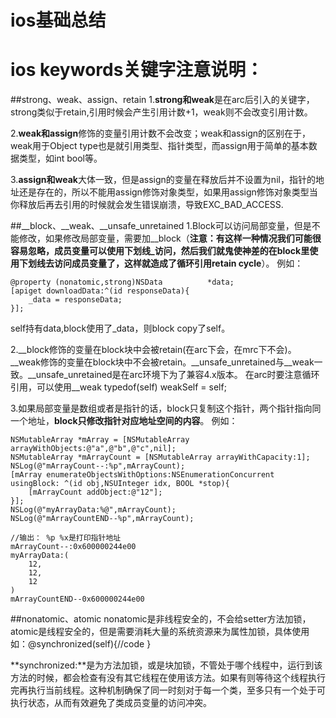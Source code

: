 # ios基础总结
# ios keywords关键字注意说明：
##strong、weak、assign、retain
1.**strong和weak**是在arc后引入的关键字，strong类似于retain,引用时候会产生引用计数+1，weak则不会改变引用计数。

2.**weak和assign**修饰的变量引用计数不会改变；weak和assign的区别在于，weak用于Object type也是就引用类型、指针类型，而assign用于简单的基本数据类型，如int bool等。

3.**assign和weak**大体一致，但是assign的变量在释放后并不设置为nil，指针的地址还是存在的，所以不能用assign修饰对象类型，如果用assign修饰对象类型当你释放后再去引用的时候就会发生错误崩溃，导致EXC_BAD_ACCESS.

##__block、__weak、__unsafe_unretained
1.Block可以访问局部变量，但是不能修改，如果修改局部变量，需要加__block（**注意：有这样一种情况我们可能很容易忽略，成员变量可以使用下划线_访问，然后我们就鬼使神差的在block里使用下划线去访问成员变量了，这样就造成了循环引用retain cycle**）。
例如：

    @property (nonatomic,strong)NSData          *data;
    [apiget downloadData:^(id responseData){
        _data = responseData;
    }];
self持有data,block使用了_data，则block copy了self。


2.__block修饰的变量在block块中会被retain(在arc下会，在mrc下不会)。
  __weak修饰的变量在block块中不会被retain。__unsafe_unretained与__weak一致。__unsafe_unretained是在arc环境下为了兼容4.x版本。
  在arc时要注意循环引用，可以使用__weak typedof(self) weakSelf = self;

3.如果局部变量是数组或者是指针的话，block只复制这个指针，两个指针指向同一个地址，**block只修改指针对应地址空间的内容**。
例如：

    NSMutableArray *mArray = [NSMutableArray arrayWithObjects:@"a",@"b",@"c",nil];
    NSMutableArray *mArrayCount = [NSMutableArray arrayWithCapacity:1];
    NSLog(@"mArrayCount--:%p",mArrayCount);
    [mArray enumerateObjectsWithOptions:NSEnumerationConcurrent 
    usingBlock: ^(id obj,NSUInteger idx, BOOL *stop){
        [mArrayCount addObject:@"12"];
    }];
    NSLog(@"myArrayData:%@",mArrayCount);
    NSLog(@"mArrayCountEND--%p",mArrayCount);
    
    //输出： %p %x是打印指针地址
    mArrayCount--:0x600000244e00
    myArrayData:(
        12,
        12,
        12
    )
    mArrayCountEND--0x600000244e00

##nonatomic、atomic
nonatomic是非线程安全的，不会给setter方法加锁，atomic是线程安全的，但是需要消耗大量的系统资源来为属性加锁，具体使用如：@synchronized(self){//code } 

**synchronized:**是为方法加锁，或是块加锁，不管处于哪个线程中，运行到该方法的时候，都会检查有没有其它线程在使用该方法。如果有则等待这个线程执行完再执行当前线程。这种机制确保了同一时刻对于每一个类，至多只有一个处于可执行状态，从而有效避免了类成员变量的访问冲突。



